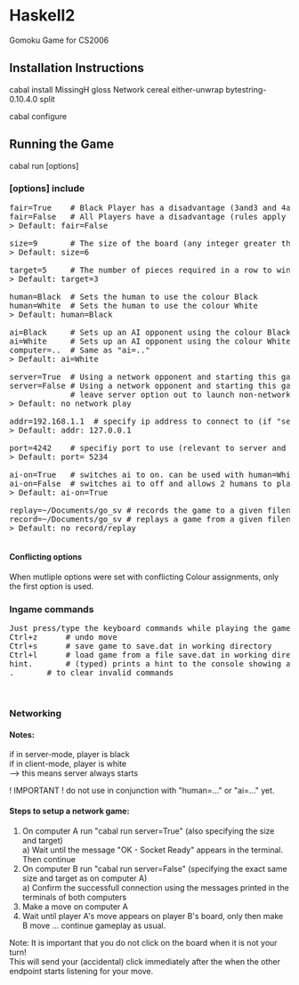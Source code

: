 # Haskell2
Gomoku Game for CS2006  
  
## Installation Instructions
cabal install MissingH  gloss Network cereal either-unwrap bytestring-0.10.4.0 split  
  
cabal configure  
  
## Running the Game
cabal run [options]  
  
### [options] include
<pre>
fair=True    # Black Player has a disadvantage (3and3 and 4and4 rules apply only to them)  
fair=False   # All Players have a disadvantage (rules apply to all)  
> Default: fair=False  
  
size=9       # The size of the board (any integer greater than 0)  
> Default: size=6  
  
target=5     # The number of pieces required in a row to win the game (integer less than size)  
> Default: target=3  
  
human=Black  # Sets the human to use the colour Black  
human=White  # Sets the human to use the colour White  
> Default: human=Black  
  
ai=Black     # Sets up an AI opponent using the colour Black  
ai=White     # Sets up an AI opponent using the colour White  
computer=..  # Same as "ai=.."  
> Default: ai=White  
  
server=True  # Using a network opponent and starting this game as the server  
server=False # Using a network opponent and starting this game as the client  
             # leave server option out to launch non-network game  
> Default: no network play
  
addr=192.168.1.1  # specify ip address to connect to (if "server=False")  
> Default: addr: 127.0.0.1  
  
port=4242    # specifiy port to use (relevant to server and client)  
> Default: port= 5234  
  
ai-on=True   # switches ai to on. can be used with human=White/..  
ai-on=False  # switches ai to off and allows 2 humans to play  
> Default: ai-on=True  

replay=~/Documents/go_sv # records the game to a given filename  
record=~/Documents/go_sv # replays a game from a given filename  
> Default: no record/replay  
  
</pre>
#### Conflicting options 
When mutliple options were set with conflicting Colour assignments, only the first option is used.  
  
### Ingame commands
<pre>
Just press/type the keyboard commands while playing the game.  
Ctrl+z		# undo move
Ctrl+s		# save game to save.dat in working directory
Ctrl+l		# load game from a file save.dat in working directory
hint.		# (typed) prints a hint to the console showing a good next move
.		# to clear invalid commands
  

</pre>
### Networking
#### Notes:
if in server-mode, player is black  
if in client-mode, player is white  
--> this means server always starts  
  
! IMPORTANT ! do not use in conjunction with "human=..." or "ai=..." yet.  
  
#### Steps to setup a network game:
 1. On computer A run "cabal run server=True" (also specifying the size and target)  
   a) Wait until the message "OK - Socket Ready" appears in the terminal. Then continue  
 2. On computer B run "cabal run server=False" (specifying the exact same size and target as on computer A)  
   a) Confirm the successfull connection using the messages printed in the terminals of both computers  
 3. Make a move on computer A  
 4. Wait until player A's move appears on player B's board, only then make B move
   ... continue gameplay as usual.  
  
Note: It is important that you do not click on the board when it is not your turn!  
      This will send your (accidental) click immediately after the when the other  
      endpoint starts listening for your move.  

  
